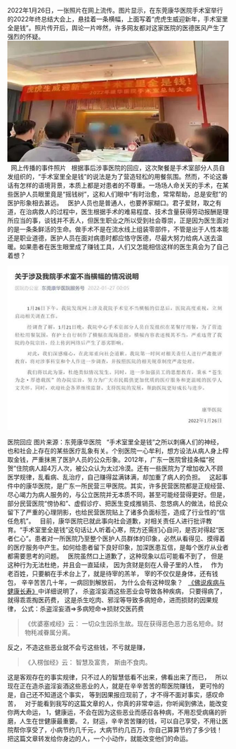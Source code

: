 2022年1月26日，一张照片在网上流传。图片显示，在东莞康华医院手术室举行的2022年终总结大会上，悬挂着一条横幅，上面写着“虎虎生威迎新年，手术室里全是钱”。照片传开后，舆论一片哗然，许多网友都对这家医院的医德医风产生了强烈的怀疑。
&nbsp;
![](images/6609c93d70cf3bc717879d82d60276a8cc112ae0.jpeg)
&nbsp;
网上传播的事件照片
&nbsp;
根据事后涉事医院的回应，这次聚餐是手术室部分人员自发组织的，“手术室里全是钱”的说法是为了营造轻松的用餐氛围。然而，不论这番话有怎样的语境背景，本质上都是对患者的不尊重。一场场人命关天的手术，在某些医护人员眼里竟是“摇钱树”，这和人们眼中“有时治愈，常常帮助，总是安慰”的医护形象相去甚远。
&nbsp;
医护人员也是普通人，也要养家糊口。君子爱财，取之有道，在治病救人的过程中，医生根据手术的难易程度、技术含量获得劳动报酬是理所应当的事，谈钱并不丢人，但医生职业之所以受到社会尊崇，正是因为医生面对的是一条条鲜活的生命。做手术不是在流水线上组装零部件，不管是出于人性本能还是职业道德，医护人员在面对病患时都应恪守医德，尽最大努力给病人送去温暖。如果患者在医生眼里成了赚钱工具，人们又怎能相信这样的医生真会为了自己着想？

![](images/e850352ac65c1038cb970657b2135f1ab17e8942.jpeg)

医院回应 图片来源：东莞康华医院
&nbsp;
“手术室里全是钱”之所以刺痛人们的神经，也和社会上存在的某些医疗乱象有关。个别医院一心牟利，想方设法从病人身上榨取金钱，严重抹黑了医护人员的公众形象。2012年，广东一医院曾挂条幅“祝贺”住院病人超4万人次，被公众认为太过冷漠。还有一些医院为了增加收入不顾医学规律，乱看病、乱治疗，自己赚得盆满钵满，却加重了病人的负担。
&nbsp;
这起事件中的康华医院，是广东一所民营三甲医院。其实，许多民营医院都是正规经营、尽心竭力为病人服务的，与公立医院并无本质不同，甚至可能经营得更好。但是，部分民营医院“傍协和”、虚假诊疗、把医生变成推销员、忽悠病人的做法，给民众留下了严重的心理阴影，也给民营医院贴上了诸多负面标签，造成了行业性的“信任危机”。
&nbsp;
目前，康华医院已就此事向社会道歉，对相关责任人进行批评教育。“手术室里全是钱”这句话让人听着心寒，院方还需扪心自问，是否对得起“医者仁心”。患者对一所医院乃至整个医护人员群体的印象，必然从看得见、摸得着的医疗服务中产生。如何给患者留下良好印象，加深医患互信，是每个医疗从业者都需要思考的问题。
&nbsp;
医院虽然口上道歉了，这种现象以后可能看不到了，
但是这种行为无法杜绝，并且会一直延续，
因为贪财是刻在人骨子里的人性，
&nbsp;
作为老百姓，只要躺在手术台上了，就是待宰的羔羊，
宰的不仅仅是身体，还有钱包，
辛辛苦苦几十年，一病回到解放前，
为什么会有这种现象？
&nbsp;
[《佛说疾病与健康长寿》](https://www.kancloud.cn/luojiangtao/foshuojiankang)中详细说明了，
杀盗淫妄酒这些恶业会导致各种疾病，
只要得病了，就得乖乖掏医药费，
这是杀生吃肉、邪淫等导致多病短命，进而损财的因果规律，
公式：杀盗淫妄酒=>多病短命=>损财交医药费

> 《优婆塞戒经》云： 
> 一切众生因杀生故。现在获得恶色恶力恶名短命。财物秏减眷属分离。

反之，不造这些恶业就不会亏这些钱，不亏就是赚，
> 《入楞伽经》云： 
> 智慧及富贵， 斯由不食肉。

这是客观存在的事实规律，只不过人的智慧低看不出来，佛看出来了而已，
&nbsp;
所以现在正在造杀盗淫妄酒这些恶业的人，就是在辛辛苦苦的帮医院赚钱，
更可怜的是，自己还不知道这个事实，
等到因果报应现前了，才不得不面对事实，感叹命苦，
&nbsp;
对于能看到我写的这篇文章的人，你真的非常幸运，你听闻到佛法，能改变你两大命运，
1，健康运，不会在因为这些恶业而感召各种病，不用忍受病痛的折磨，人生在世健康最重要。
2，财运，辛辛苦苦赚的钱，可以自己享受，不用让医院帮你享受了，小病节约几千元，大病节约几百万，你自己算算节约了多少钱！
&nbsp;
把这篇文章转发给你身边的人，一个小动作，就能改变他们的命运。





